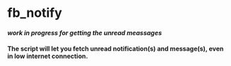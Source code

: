 fb_notify
=========

<h4> <i> work in progress for getting the unread meassages </i><h4>

The script will let you fetch unread notification(s) and message(s), even in low internet connection.

